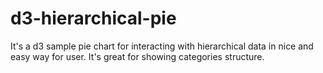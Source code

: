 d3-hierarchical-pie
===================

It's a d3 sample pie chart for interacting with hierarchical data in nice and easy way for user. It's great for showing categories structure.
